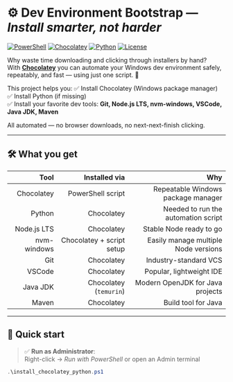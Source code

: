 # ⚙️ Dev Environment Bootstrap — *Install smarter, not harder*

[![PowerShell](https://img.shields.io/badge/PowerShell-%23177--blue?logo=powershell&logoColor=white)](https://docs.microsoft.com/powershell/)
[![Chocolatey](https://img.shields.io/badge/Chocolatey-%2348963F?logo=chocolatey&logoColor=white)](https://chocolatey.org/)
[![Python](https://img.shields.io/badge/Python-%233776AB?logo=python&logoColor=white)](https://www.python.org/)
[![License](https://img.shields.io/badge/License-MIT-green)](#-license)

Why waste time downloading and clicking through installers by hand?  
With [**Chocolatey**](https://chocolatey.org/) you can automate your Windows dev environment safely, repeatably, and fast — using just one script. 🚀

This project helps you:
✅ Install Chocolatey (Windows package manager)  
✅ Install Python (if missing)  
✅ Install your favorite dev tools: **Git, Node.js LTS, nvm-windows, VSCode, Java JDK, Maven**

All automated — no browser downloads, no next-next-finish clicking.

---

## 🛠 What you get

| Tool        | Installed via                | Why                                      |
|------------:|-----------------------------:|-----------------------------------------:|
| Chocolatey  | PowerShell script            | Repeatable Windows package manager       |
| Python      | Chocolatey                   | Needed to run the automation script     |
| Node.js LTS | Chocolatey                   | Stable Node ready to go                 |
| nvm-windows | Chocolatey + script setup    | Easily manage multiple Node versions    |
| Git         | Chocolatey                   | Industry-standard VCS                    |
| VSCode      | Chocolatey                   | Popular, lightweight IDE                |
| Java JDK    | Chocolatey (`temurin`)       | Modern OpenJDK for Java projects        |
| Maven       | Chocolatey                   | Build tool for Java                      |

---

## 🚀 Quick start

> ✅ **Run as Administrator**:  
> Right-click → _Run with PowerShell_ or open an Admin terminal

```powershell
.\install_chocolatey_python.ps1
